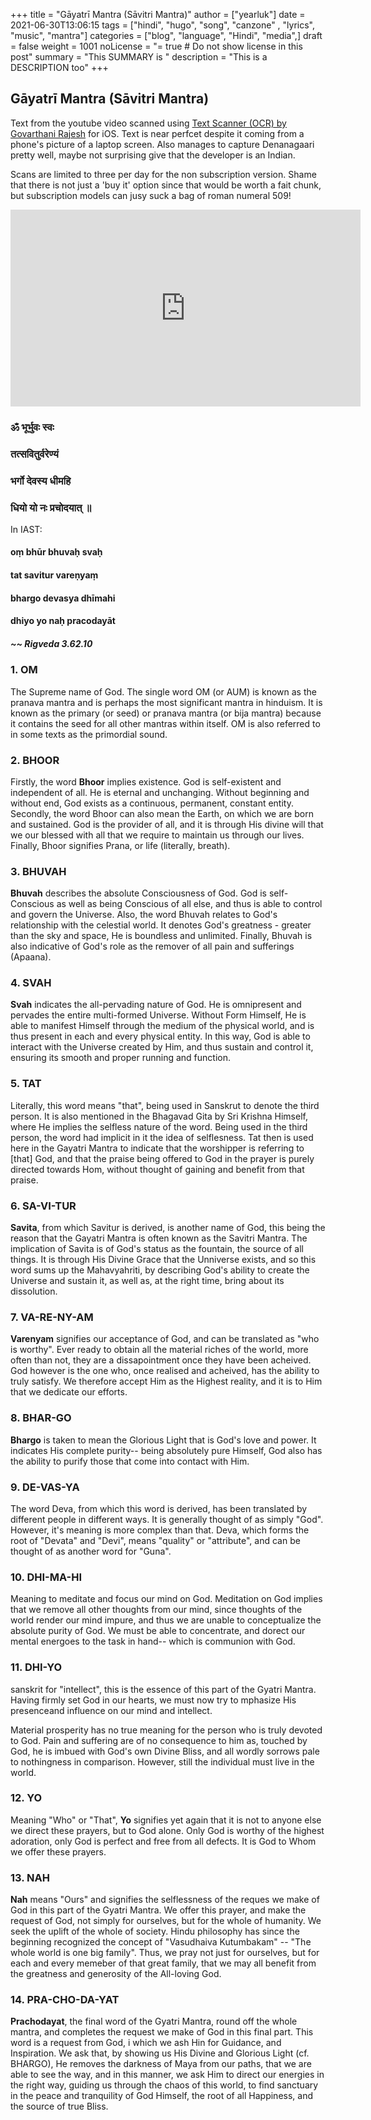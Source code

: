 
+++
title = "Gāyatrī Mantra (Sāvitri Mantra)"
author = ["yearluk"]
date = 2021-06-30T13:06:15
tags = ["hindi", "hugo", "song", "canzone" , "lyrics", "music", "mantra"]
categories = ["blog", "language", "Hindi", "media",]
draft = false
weight = 1001
noLicense = "= true # Do not show license in this post"
summary = "This SUMMARY is "
description = "This is a DESCRIPTION too"
+++


## Gāyatrī Mantra (Sāvitri Mantra)

Text from the youtube video scanned using [Text Scanner (OCR)
by Govarthani Rajesh](https://apps.apple.com/us/app/text-scanner-ocr/id1225032527) for iOS. Text is near perfcet despite it coming from a phone's picture of a laptop screen. Also manages to capture Denanagaari pretty well, maybe not surprising give that the developer is an Indian.

Scans are limited to three per day for the non subscription version. Shame that there is not just a 'buy it' option since that would be worth a fait chunk, but subscription models can jusy suck a bag of roman numeral 509!

<iframe width="560" height="315"
  src="https://www.youtube.com/watch?v=SarlTxrAbIY&t=265s" 
  frameborder="0" 
  allow="accelerometer; autoplay; encrypted-media; gyroscope; picture-in-picture" 
  allowfullscreen></iframe>

### ॐ भूर्भुवः स्वः 
### तत्सवितुर्वरेण्यं 
### भर्गो देवस्य धीमहि 
### धियो यो नः प्रचोदयात् ॥

In IAST:

#### oṃ bhūr bhuvaḥ svaḥ
#### tat savitur vareṇyaṃ
#### bhargo devasya dhīmahi
#### dhiyo yo naḥ pracodayāt
##### ~~ Rigveda 3.62.10


### 1. OM 
The Supreme name of God. The single word OM (or AUM) is known as the pranava mantra and is perhaps the most significant mantra in hinduism. It is known as the primary (or seed) or pranava mantra (or bija mantra) because it contains the seed for all other mantras within itself. OM is also referred to in some texts as the primordial sound.

### 2. BHOOR  
Firstly, the word **Bhoor** implies existence. God is self-existent and independent of all. He is eternal and unchanging. Without beginning and without end, God exists as a continuous, permanent, constant entity. Secondly, the word Bhoor can also mean the Earth, on which we are born and sustained. God is the provider of all, and it is through His divine will that we our blessed with all that we require to maintain us through our lives. Finally, Bhoor signifies Prana, or life (literally, breath).

### 3. BHUVAH 
**Bhuvah** describes the absolute Consciousness of God. God is self-Conscious as well as being Conscious of all else, and thus is able to control and govern the Universe. Also, the word Bhuvah relates to God's relationship with the celestial world. It denotes God's greatness -  greater than the sky and space, He is boundless and unlimited. Finally, Bhuvah is also indicative of God's role as the remover of all pain and sufferings (Apaana).

### 4. SVAH  
**Svah** indicates the all-pervading nature of God. He is omnipresent and pervades the entire multi-formed Universe. Without Form Himself, He is able to manifest Himself through the medium of the physical world, and is thus present in each and every physical entity. In this way, God is able to interact with the Universe created by Him, and thus sustain and control it, ensuring its smooth and proper running and function.

### 5. TAT  
Literally, this word means "that", being used in Sanskrut to denote the third person. It is also mentioned in the Bhagavad Gita by Sri Krishna Himself, where He implies the selfless nature of the word. Being used in the third person, the word had implicit in it the idea of selflesness. Tat then is used here in the Gayatri Mantra to indicate that the worshipper is referring to [that] God, and that the praise being offered to God in the prayer is purely directed towards Hom, without thought of gaining and benefit from that praise.

### 6. SA-VI-TUR  
**Savita**, from which Savitur is derived, is another name of God, this being the reason that the Gayatri Mantra is often known as the Savitri Mantra. The implication of Savita is of God's status as the fountain, the source of all things. It is through His Divine Grace that the Unniverse exists, and so this word sums up the Mahavyahriti, by describing God's ability to create the Universe and sustain it, as well as, at the right time, bring about its dissolution.

### 7. VA-RE-NY-AM  
**Varenyam** signifies our acceptance of God, and can be translated as "who is worthy". Ever ready to obtain all the material riches of the world, more often than not, they are a dissapointment once they have been acheived. God however is the one who, once realised and acheived, has the ability to truly satisfy. We therefore accept Him as the Highest reality, and it is to Him that we dedicate our efforts.

### 8. BHAR-GO  
**Bhargo** is taken to mean the Glorious Light that is God's love and power. It indicates His complete purity-- being absolutely pure Himself, God also has the ability to purify those that come into contact with Him. 

### 9. DE-VAS-YA
The word Deva, from which this word is derived, has been translated by different people in different ways. It is generally thought of as  simply "God". However, it's meaning is more complex than that. Deva, which forms the root of "Devata" and "Devi", means "quality" or "attribute", and can be thought of as another word for "Guna".

### 10. DHI-MA-HI
Meaning to meditate and focus our mind on God. Meditation on God implies that we remove all other thoughts from our mind, since thoughts of the world render our mind impure, and thus we are unable to conceptualize the absolute purity of God. We must be able to concentrate, and dorect our mental energoes to the task in hand-- which is communion with God.

### 11. DHI-YO
sanskrit for "intellect", this is the essence of this part of the Gyatri Mantra. Having firmly set God in our hearts, we must now try to mphasize His presenceand influence on our mind and intellect.

Material prosperity has no true meaning for the person who is truly devoted to God. Pain and suffering are of no consequence to him as, touched by God, he is imbued with God's own Divine Bliss, and all wordly sorrows pale to nothingness in comparison. However, still the individual must live in the world.

### 12. YO
Meaning "Who" or "That", **Yo** signifies yet again that it is not to anyone else we direct these prayers, but to God alone. Only God is worthy of the highest adoration, only God is perfect and free from all defects. It is God to Whom we offer these prayers.

### 13. NAH
**Nah** means "Ours" and signifies the selflessness of the reques we make of God in this part of the Gyatri Mantra. We offer this prayer, and make the request of God, not simply for ourselves, but for the whole of humanity. We seek the uplift of the whole of society. Hindu philosophy has since the beginning recognized the concept of "Vasudhaiva Kutumbakam" -- "The whole world is one big family". Thus, we pray not just for ourselves, but for each and every memeber of that great family, that we may all benefit from the greatness and generosity of the All-loving God.

### 14. PRA-CHO-DA-YAT
**Prachodayat**, the final word of the Gyatri Mantra, round off the whole mantra, and completes the request we make of God in this final part. This word is a request from God, i which we ash Hin for Guidance, and Inspiration. We ask that, by showing us His Divine and Glorious Light (cf. BHARGO), He removes the darkness of Maya from our paths, that we are able to see the way, and in this manner, we ask Him to direct our energies in the right way, guiding us through the chaos of this world, to find sanctuary in the peace and tranquility of God Himself, the root of all Happiness, and the source of true Bliss.
